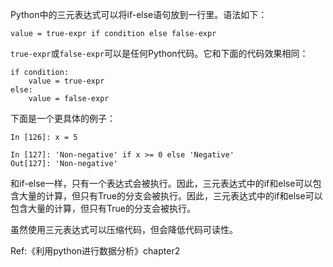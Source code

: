 ﻿Python中的三元表达式可以将if-else语句放到一行里。语法如下：

```
value = true-expr if condition else false-expr
```
`true-expr`或`false-expr`可以是任何Python代码。它和下面的代码效果相同：

```
if condition:
    value = true-expr
else:
    value = false-expr
```
下面是一个更具体的例子：

```
In [126]: x = 5

In [127]: 'Non-negative' if x >= 0 else 'Negative'
Out[127]: 'Non-negative'
```
和if-else一样，只有一个表达式会被执行。因此，三元表达式中的if和else可以包含大量的计算，但只有True的分支会被执行。因此，三元表达式中的if和else可以包含大量的计算，但只有True的分支会被执行。

虽然使用三元表达式可以压缩代码，但会降低代码可读性。

Ref:《利用python进行数据分析》chapter2
